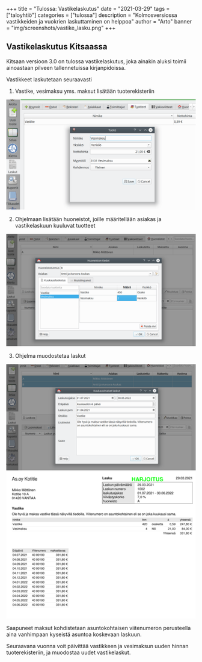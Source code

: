 +++
title = "Tulossa: Vastikelaskutus"
date = "2021-03-29"
tags = ["taloyhtiö"]
categories = ["tulossa"]
description = "Kolmosversiossa vastikkeiden ja vuokrien laskuttaminen on helppoa"
author = "Arto"
banner = "img/screenshots/vastike_lasku.png"
+++

## Vastikelaskutus Kitsaassa

Kitsaan versioon 3.0 on tulossa vastikelaskutus, joka ainakin aluksi toimii ainoastaan pilveen tallennetuissa kirjanpidoissa.

Vastikkeet laskutetaan seuraavasti

1. Vastike, vesimaksu yms. maksut lisätään tuoterekisteriin
<img src="/img/screenshots/vastike_tuote.png" class="img-responsive"/>

2. Ohjelmaan lisätään huoneistot, joille määritellään asiakas ja vastikelaskuun kuuluvat tuotteet
<img src="/img/screenshots/vastike_huoneisto.png" class="img-responsive"/>

3. Ohjelma muodostetaa laskut
<img src="/img/screenshots/vastike_laskuta.png" class="img-responsive"/>

<img src="/img/screenshots/vastike_lasku.png" class="img-responsive"/>

Saapuneet maksut kohdistetaan asuntokohtaisen viitenumeron perusteella aina vanhimpaan kyseistä asuntoa koskevaan laskuun.

Seuraavana vuonna voit päivittää vastikkeen ja vesimaksun uuden hinnan tuoterekisteriin, ja muodostaa uudet vastikelaskut.
